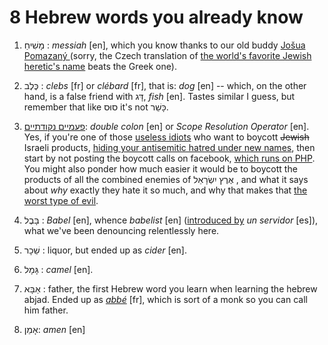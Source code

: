 8 Hebrew words you already know
===

1. מָשִׁיחַ : *messiah* [en], which you know thanks to our old buddy [Jošua Pomazaný ](jesus/)(sorry, the Czech translation of [the world's favorite Jewish heretic's name](https://www.youtube.com/watch?v=SWOrJDqmduw) beats the Greek one).

2. כֶּלֶב : *clebs* [fr] or *clébard* [fr], that is: *dog* [en] -- which, on the other hand, is a false friend with דָּג, *fish* [en]. Tastes similar I guess, but remember that like סוּס it's not כָּשֵׁר.

3. [פעמיים נקודתיים](http://php.net/manual/en/language.oop5.paamayim-nekudotayim.php): *double colon* [en] or *Scope Resolution Operator* [en]. Yes, if you're one of those [useless idiots](https://www.theguardian.com/science/2013/may/08/stephen-hawking-hypocrisy-israel-boycott) who want to boycott ~~Jewish~~ Israeli products, [hiding your antisemitic hatred under new names](https://www.youtube.com/watch?v=ydkiTlw9ATw), then start by not posting the boycott calls on facebook, [which runs on PHP](https://www.facebook.com/notes/jesus-is-coming-soon/so-you-want-to-boycott-israel-heres-a-list-of-products-and-services-you-need-to-/820698877940154/). You might also ponder how much easier it would be to boycott the products of all the combined enemies of אֶרֶץ יִשְׂרָאֵל‬ , and what it says about *why* exactly they hate it so much, and why that makes that [the worst type of evil](http://aynrandlexicon.com/lexicon/envy-hatred_of_the_good_for_being_the_good.html).

4. בָּבֶל : *Babel* [en], whence *babelist* [en] ([introduced by](who-rules-over-french-language/) *un servidor* [es]), what we've been denouncing relentlessly here.

5. שֵׁכָר : liquor, but ended up as *cider* [en].

6. גָּמָל : *camel* [en].

7. אַבָּא : father, the first Hebrew word you learn when learning the hebrew abjad. Ended up as *[abbé](https://en.wiktionary.org/wiki/abb%C3%A9#Etymology_2)* [fr], which is sort of a monk so you can call him father.

8. אָמֵן: *amen* [en]
